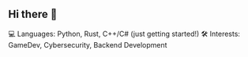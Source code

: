## Hi there 👋
💻 Languages: Python, Rust, C++/C# (just getting started!)
🛠️ Interests: GameDev, Cybersecurity, Backend Development
